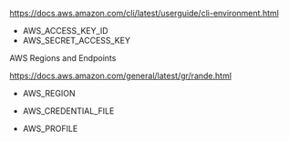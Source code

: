 

https://docs.aws.amazon.com/cli/latest/userguide/cli-environment.html


* AWS_ACCESS_KEY_ID
* AWS_SECRET_ACCESS_KEY


AWS Regions and Endpoints

https://docs.aws.amazon.com/general/latest/gr/rande.html

* AWS_REGION

* AWS_CREDENTIAL_FILE
* AWS_PROFILE